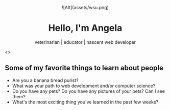 <div align="center">
![Alt](assets/wsu.png)
 <h1>Hello, I'm Angela</h1>
  <p>veterinarian | educator | nascent web developer</p>
</div>

<>

<h2>Some of my favorite things to learn about people</h2>
<ul>
  <li>Are you a banana bread purist?</li>
  <li>What was your path to web development and/or computer science?</li>
  <li>Do you have any pets? Do you have any pictures of your pets? Can I see them?</li>
  <li>What's the most exciting thing you've learned in the past few weeks?</li>
</ul>